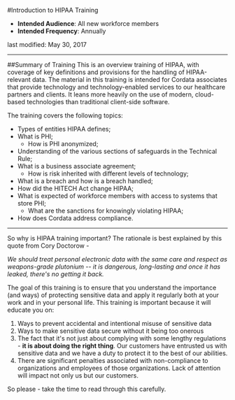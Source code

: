 #Introduction to HIPAA Training

* **Intended Audience**: All new workforce members
* **Intended Frequency**: Annually

last modified: May 30, 2017

**********************

##Summary of Training
This is an overview training of HIPAA, with coverage of key definitions and provisions for the handling of HIPAA-relevant data. The material in this training is intended for Cordata associates that provide technology and technology-enabled services to our healthcare partners and clients. It leans more heavily on the use of modern, cloud-based technologies than traditional client-side software.

The training covers the following topics:

* Types of entities HIPAA defines;
* What is PHI;
	* How is PHI anonymized;
* Understanding of the various sections of safeguards in the Technical Rule;
* What is a business associate agreement;
	* How is risk inherited with different levels of technology;
* What is a breach and how is a breach handled;
* How did the HITECH Act change HIPAA;
* What is expected of workforce members with access to systems that store PHI;
	* What are the sanctions for knowingly violating HIPAA;
* How does Cordata address compliance.

*********************

So why is HIPAA training important? The rationale is best explained by this quote from Cory Doctorow -

*We should treat personal electronic data with the same care and respect as weapons-grade plutonium -- it is dangerous, long-lasting and once it has leaked, there's no getting it back.*

The goal of this training is to ensure that you understand the importance (and ways) of protecting sensitive data and apply it regularly both at your work and in your personal life. This training is important because it will educate you on:

1. Ways to prevent accidental and intentional misuse of sensitive data
2. Ways to make sensitive data secure without it being too onerous
3. The fact that it's not just about complying with some lengthy regulations - **it is about doing the right thing**. Our customers have entrusted us with sensitive data and we have a duty to protect it to the best of our abilities.
4. There are significant penalties associated with non-compliance to organizations and employees of those organizations. Lack of attention will impact not only us but our customers.

So please - take the time to read through this carefully.

